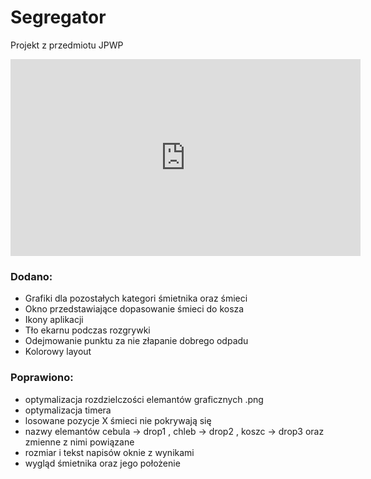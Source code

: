 # Segregator
Projekt z przedmiotu JPWP
<iframe width="560" height="315" src="https://www.youtube.com/embed/9_P_Kd0omrw" frameborder="0" allow="accelerometer; autoplay; encrypted-media; gyroscope; picture-in-picture" allowfullscreen></iframe>

### Dodano:
+ Grafiki dla pozostałych kategori śmietnika oraz śmieci
+ Okno przedstawiające dopasowanie śmieci do kosza
+ Ikony aplikacji
+ Tło ekarnu podczas rozgrywki
+ Odejmowanie punktu za nie złapanie dobrego odpadu
+ Kolorowy layout

### Poprawiono:
+ optymalizacja rozdzielczości elemantów graficznych .png
+ optymalizacja timera
+ losowane pozycje X śmieci nie pokrywają się
+ nazwy elemantów cebula -> drop1 , chleb -> drop2 , koszc -> drop3 oraz zmienne z nimi powiązane
+ rozmiar i tekst napisów oknie z wynikami
+ wygląd śmietnika oraz jego położenie
